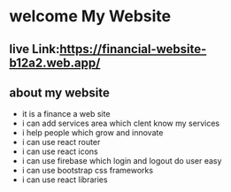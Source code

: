 # welcome My Website

## live Link:https://financial-website-b12a2.web.app/

## about my website
* it is a finance a web site 
* i can add services area which clent know my services
* i help people which grow and innovate 
* i can use react router
* i can use react icons
* i can use firebase which login and logout  do user easy
* i can use bootstrap css frameworks
* i can use react libraries